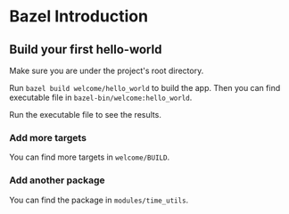 # Bazel Introduction

## Build your first hello-world

Make sure you are under the project's root directory.

Run `bazel build welcome/hello_world` to build the app.
Then you can find executable file in `bazel-bin/welcome:hello_world`.

Run the executable file to see the results.

### Add more targets

You can find more targets in `welcome/BUILD`.

### Add another package

You can find the package in `modules/time_utils`.
